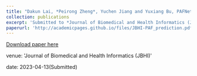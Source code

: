```yaml
---
title: "Dakun Lai, *Peirong Zheng*, Yuchen Jiang and Yuxiang Bu, PAFNet：A Real-time Deep Learning Model for the Prediction of Paroxysmal Atrial Fibrillation Onset using Single-lead ECG"
collection: publications
excerpt: 'Submitted to *Journal of Biomedical and Health Informatics (JBHI)*, 2023. Currently waiting for the response.'
paperurl: 'http://academicpages.github.io/files/JBHI-PAF_prediction.pdf'
---
```

[Download paper here](http://academicpages.github.io/files/paper2.pdf)

venue: 'Journal of Biomedical and Health Informatics (JBHI)'

date: 2023-04-13(Submitted)
